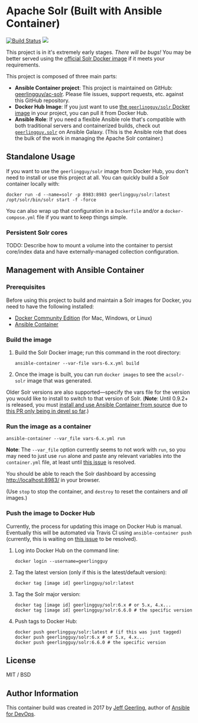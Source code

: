 # Apache Solr (Built with Ansible Container)

[![Build Status](https://travis-ci.org/geerlingguy/ac-solr.svg?branch=master)](https://travis-ci.org/geerlingguy/ac-solr) [![](https://images.microbadger.com/badges/image/geerlingguy/solr.svg)](https://microbadger.com/images/geerlingguy/solr "Get your own image badge on microbadger.com")

This project is in it's extremely early stages. _There will be bugs!_ You may be better served using the [official Solr Docker image](https://hub.docker.com/_/solr/) if it meets your requirements.

This project is composed of three main parts:

  - **Ansible Container project**: This project is maintained on GitHub: [geerlingguy/ac-solr](https://hub.docker.com/r/geerlingguy/solr/). Please file issues, support requests, etc. against this GitHub repository.
  - **Docker Hub Image**: If you just want to use [the `geerlingguy/solr` Docker image](https://hub.docker.com/r/geerlingguy/solr/) in your project, you can pull it from Docker Hub.
  - **Ansible Role**: If you need a flexible Ansible role that's compatible with both traditional servers and containerized builds, check out [`geerlingguy.solr`](https://galaxy.ansible.com/geerlingguy/solr/) on Ansible Galaxy. (This is the Ansible role that does the bulk of the work in managing the Apache Solr container.)

## Standalone Usage

If you want to use the `geerlingguy/solr` image from Docker Hub, you don't need to install or use this project at all. You can quickly build a Solr container locally with:

    docker run -d --name=solr -p 8983:8983 geerlingguy/solr:latest /opt/solr/bin/solr start -f -force

You can also wrap up that configuration in a `Dockerfile` and/or a `docker-compose.yml` file if you want to keep things simple.

### Persistent Solr cores

TODO: Describe how to mount a volume into the container to persist core/index data and have externally-managed collection configuration.

## Management with Ansible Container

### Prerequisites

Before using this project to build and maintain a Solr images for Docker, you need to have the following installed:

  - [Docker Community Edition](https://docs.docker.com/engine/installation/) (for Mac, Windows, or Linux)
  - [Ansible Container](https://docs.ansible.com/ansible-container/installation.html)

### Build the image

  1. Build the Solr Docker image; run this command in the root directory:

         ansible-container --var-file vars-6.x.yml build

  1. Once the image is built, you can run `docker images` to see the `acsolr-solr` image that was generated.

Older Solr versions are also supported—specify the vars file for the version you would like to install to switch to that version of Solr. (**Note**: Until 0.9.2+ is released, you must [install and use Ansible Container from source](https://docs.ansible.com/ansible-container/installation.html#running-from-source) due to [this PR only being in devel so far](https://github.com/ansible/ansible-container/pull/609).)

### Run the image as a container

    ansible-container --var_file vars-6.x.yml run

**Note**: The `--var_file` option currently seems to not work with `run`, so you may need to just use `run` alone and paste any relevant variables into the `container.yml` file, at least until [this issue](https://github.com/ansible/ansible-container/issues/643) is resolved.

You should be able to reach the Solr dashboard by accessing [http://localhost:8983/](http://localhost:8983/) in your browser.

(Use `stop` to stop the container, and `destroy` to reset the containers and _all_ images.)

### Push the image to Docker Hub

Currently, the process for updating this image on Docker Hub is manual. Eventually this will be automated via Travis CI using `ansible-container push` (currently, this is waiting on [this issue](https://github.com/ansible/ansible-container/issues/630) to be resolved).

  1. Log into Docker Hub on the command line:

         docker login --username=geerlingguy

  1. Tag the latest version (only if this is the latest/default version):

         docker tag [image id] geerlingguy/solr:latest

  1. Tag the Solr major version:

         docker tag [image id] geerlingguy/solr:6.x # or 5.x, 4.x...
         docker tag [image id] geerlingguy/solr:6.6.0 # the specific version

  1. Push tags to Docker Hub:

         docker push geerlingguy/solr:latest # (if this was just tagged)
         docker push geerlingguy/solr:6.x # or 5.x, 4.x...
         docker push geerlingguy/solr:6.6.0 # the specific version


## License

MIT / BSD

## Author Information

This container build was created in 2017 by [Jeff Geerling](https://www.jeffgeerling.com/), author of [Ansible for DevOps](https://www.ansiblefordevops.com/).
